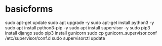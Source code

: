 # basicforms
sudo apt-get update
sudo apt upgrade -y
sudo apt-get install python3 -y
sudo apt install python3-pip -y
sudo apt install supervisor -y
sudo pip3 install django
sudo pip3 install gunicorn
sudo cp gunicorn_supervisor.conf /etc/supervisor/conf.d
sudo supervisorctl update
